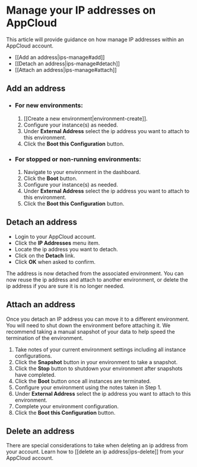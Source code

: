 # Manage your IP addresses on AppCloud

This article will provide guidance on how manage IP addresses within an AppCloud
account.

  * [[Add an address|ips-manage#add]]
  * [[Detach an address|ips-manage#detach]]
  * [[Attach an address|ips-manage#attach]]


<h2 id="add">Add an address</h2>

* ### For new environments:

  1. [[Create a new environment|environment-create]].
  2. Configure your instance(s) as needed.
  3. Under **External Address** select the ip address you want to attach to this environment.
  4. Click the **Boot this Configuration** button. 


* ### For stopped or non-running environments:

  1. Navigate to your environment in the dashboard.
  2. Click the **Boot** button.
  3. Configure your instance(s) as needed.
  4. Under **External Address** select the ip address you want to attach to this environment.
  5. Click the **Boot this Configuration** button.


<h2 id="detach">Detach an address</h2>

  * Login to your AppCloud account.
  * Click the **IP Addresses** menu item.
  * Locate the ip address you want to detach.
  * Click on the **Detach** link.
  * Click **OK** when asked to confirm.

The address is now detached from the associated environment.  You can now reuse
the ip address and attach to another environment, or delete the ip address if you
are sure it is no longer needed.
  
  
<h2 id="attach">Attach an address</h2>

Once you detach an IP address you can move it to a different environment. 
You will need to shut down the environment before attaching it.  We recommend 
taking a manual snapshot of your data to help speed the termination of the 
environment.

1. Take notes of your current environment settings including all instance configurations.
2. Click the **Snapshot** button in your environment to take a snapshot.
3. Click the **Stop** button to shutdown your environment after snapshots have completed.
4. Click the **Boot** button once all instances are terminated.
5. Configure your environment using the notes taken in Step 1.
6. Under **External Address** select the ip address you want to attach to this environment.
7. Complete your environment configuration.
8. Click the **Boot this Configuration** button.


## Delete an address
There are special considerations to take when deleting an ip address from your account.
Learn how to [[delete an ip address|ips-delete]] from your AppCloud account.
